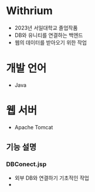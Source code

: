 # Withrium

  - 2023년 서일대학교 졸업작품
  - DB와 유니티를 연결하는 백엔드
  - 웹의 데이터를 받아오기 위한 작업

# 개발 언어 

  - Java

# 웹 서버 

  - Apache Tomcat

## 기능 설명 

  ### DBConect.jsp
  - 외부 DB와 연결하기 기초적인 작업
  - 
